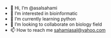 - 👋 Hi, I’m @asalsahami
- 👀 I’m interested in bioinformatic
- 🌱 I’m currently learning python
- 💞️ I’m looking to collaborate on biology field
- 📫 How to reach me sahamiasal@yahoo.com

<!---
asalsahami/asalsahami is a ✨ special ✨ repository because its `README.md` (this file) appears on your GitHub profile.
You can click the Preview link to take a look at your changes.
--->
